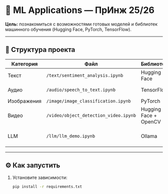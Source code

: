 # 🧠 ML Applications — ПрИнж 25/26

**Цель:** познакомиться с возможностями готовых моделей и библиотек машинного обучения (Hugging Face, PyTorch, TensorFlow).

---

## 📁 Структура проекта

| Категория | Файл | Библиотека | Пример |
|------------|------|-------------|---------|
| Текст | `/text/sentiment_analysis.ipynb` | Hugging Face | анализ тональности |
| Аудио | `/audio/speech_to_text.ipynb` | TensorFlow | распознавание речи |
| Изображения | `/image/image_classification.ipynb` | PyTorch | классификация |
| Видео | `/video/object_detection_video.ipynb` | Hugging Face + OpenCV | детекция объектов |
| LLM | `/llm/llm_demo.ipynb` | Ollama | локальная генерация текста |

---

## ⚙️ Как запустить

1. Установите зависимости:
   ```bash
   pip install -r requirements.txt
